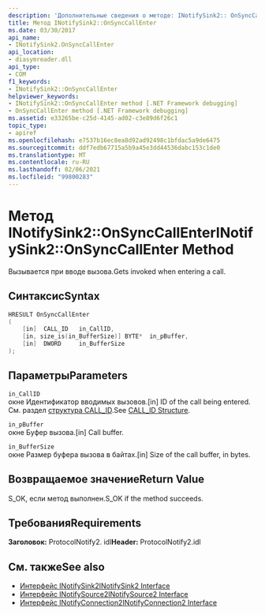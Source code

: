 ```yaml
---
description: 'Дополнительные сведения о методе: INotifySink2:: OnSyncCallEnter'
title: Метод INotifySink2::OnSyncCallEnter
ms.date: 03/30/2017
api_name:
- INotifySink2.OnSyncCallEnter
api_location:
- diasymreader.dll
api_type:
- COM
f1_keywords:
- INotifySink2::OnSyncCallEnter
helpviewer_keywords:
- INotifySink2::OnSyncCallEnter method [.NET Framework debugging]
- OnSyncCallEnter method [.NET Framework debugging]
ms.assetid: e33265be-c25d-4145-ad02-c3e89d6f26c1
topic_type:
- apiref
ms.openlocfilehash: e7537b16ec8ea8d92ad92498c1bfdac5a9de6475
ms.sourcegitcommit: ddf7edb67715a5b9a45e3dd44536dabc153c1de0
ms.translationtype: MT
ms.contentlocale: ru-RU
ms.lasthandoff: 02/06/2021
ms.locfileid: "99800283"
---
```

# <a name="inotifysink2onsynccallenter-method"></a><span data-ttu-id="8ca93-103">Метод INotifySink2::OnSyncCallEnter</span><span class="sxs-lookup"><span data-stu-id="8ca93-103">INotifySink2::OnSyncCallEnter Method</span></span>

<span data-ttu-id="8ca93-104">Вызывается при вводе вызова.</span><span class="sxs-lookup"><span data-stu-id="8ca93-104">Gets invoked when entering a call.</span></span>  
  
## <a name="syntax"></a><span data-ttu-id="8ca93-105">Синтаксис</span><span class="sxs-lookup"><span data-stu-id="8ca93-105">Syntax</span></span>  
  
```cpp  
HRESULT OnSyncCallEnter  
(  
    [in]  CALL_ID   in_CallID,  
    [in, size_is(in_BufferSize)] BYTE*  in_pBuffer,  
    [in]  DWORD     in_BufferSize  
);  
```  
  
## <a name="parameters"></a><span data-ttu-id="8ca93-106">Параметры</span><span class="sxs-lookup"><span data-stu-id="8ca93-106">Parameters</span></span>  

 `in_CallID`  
 <span data-ttu-id="8ca93-107">окне Идентификатор вводимых вызовов.</span><span class="sxs-lookup"><span data-stu-id="8ca93-107">[in] ID of the call being entered.</span></span> <span data-ttu-id="8ca93-108">См. раздел [структура CALL_ID](call-id-structure.md).</span><span class="sxs-lookup"><span data-stu-id="8ca93-108">See [CALL_ID Structure](call-id-structure.md).</span></span>  
  
 `in_pBuffer`  
 <span data-ttu-id="8ca93-109">окне Буфер вызова.</span><span class="sxs-lookup"><span data-stu-id="8ca93-109">[in] Call buffer.</span></span>  
  
 `in_BufferSize`  
 <span data-ttu-id="8ca93-110">окне Размер буфера вызова в байтах.</span><span class="sxs-lookup"><span data-stu-id="8ca93-110">[in] Size of the call buffer, in bytes.</span></span>  
  
## <a name="return-value"></a><span data-ttu-id="8ca93-111">Возвращаемое значение</span><span class="sxs-lookup"><span data-stu-id="8ca93-111">Return Value</span></span>  

 <span data-ttu-id="8ca93-112">S_OK, если метод выполнен.</span><span class="sxs-lookup"><span data-stu-id="8ca93-112">S_OK if the method succeeds.</span></span>  
  
## <a name="requirements"></a><span data-ttu-id="8ca93-113">Требования</span><span class="sxs-lookup"><span data-stu-id="8ca93-113">Requirements</span></span>  

 <span data-ttu-id="8ca93-114">**Заголовок:** ProtocolNotify2. idl</span><span class="sxs-lookup"><span data-stu-id="8ca93-114">**Header:** ProtocolNotify2.idl</span></span>  
  
## <a name="see-also"></a><span data-ttu-id="8ca93-115">См. также</span><span class="sxs-lookup"><span data-stu-id="8ca93-115">See also</span></span>

- [<span data-ttu-id="8ca93-116">Интерфейс INotifySink2</span><span class="sxs-lookup"><span data-stu-id="8ca93-116">INotifySink2 Interface</span></span>](inotifysink2-interface.md)
- [<span data-ttu-id="8ca93-117">Интерфейс INotifySource2</span><span class="sxs-lookup"><span data-stu-id="8ca93-117">INotifySource2 Interface</span></span>](inotifysource2-interface.md)
- [<span data-ttu-id="8ca93-118">Интерфейс INotifyConnection2</span><span class="sxs-lookup"><span data-stu-id="8ca93-118">INotifyConnection2 Interface</span></span>](inotifyconnection2-interface.md)

